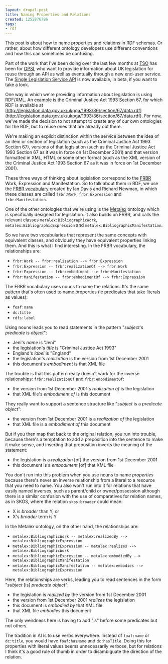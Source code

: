 ```yaml
---
layout: drupal-post
title: Naming Properties and Relations
created: 1252876786
tags:
- rdf
---
```

This post is about how to name properties and relations in RDF schemas. Or rather, about how different ontology developers use different conventions and how this can sometimes be confusing.

Part of the work that I've been doing over the last few months at [TSO](http://www.tso.co.uk/) has been for [OPSI](http://www.opsi.gov.uk/), who want to provide information about UK legislation for reuse through an API as well as eventually through a new end-user service. The [Single Legislation Service API](http://www.legislation.gov.uk/) is now available, in beta, if you want to take a look.

One way in which we're providing information about legislation is using RDF/XML. An example is the Criminal Justice Act 1993 Section 67, for which RDF is available at [http://legislation.data.gov.uk/ukpga/1993/36/section/67/data.rdf](http://legislation.data.gov.uk/ukpga/1993/36/section/67/data.rdf). For now, we've made the decision to not attempt to create any of our own ontologies for the RDF, but to reuse ones that are already out there.

<!--break-->

We're making an explicit distinction within the service between the idea of an item or section of legislation (such as the Criminal Justice Act 1993 Section 67), versions of that legislation (such as the Criminal Justice Act 1993 Section 67 as it was in force on 1st December 2001) and that version formatted in XML, HTML or some other format (such as the XML version of the Criminal Justice Act 1993 Section 67 as it was in force on 1st December 2001).

These three ways of thinking about legislation correspond to the [FRBR](http://en.wikipedia.org/wiki/Functional_Requirements_for_Bibliographic_Records) Work, Expression and Manifestation. So to talk about them in RDF, we use the [FRBR vocabulary](http://vocab.org/frbr/) created by Ian Davis and Richard Newman, in which these classes are called `frbr:Work`, `frbr:Expression` and `frbr:Manifestation`.

One of the other ontologies that we're using is the [Metalex](http://www.metalex.eu/) ontology which is specifically designed for legislation. It also builds on FRBR, and calls the relevant classes `metalex:BibliographicWork`, `metalex:BibliographicExpression` and `metalex:BibliographicManifestation`.

So we have two vocabularies that represent the same concepts with equivalent classes, and obviously they have equivalent properties linking them. And this is what I find interesting. In the FRBR vocabulary, the relationships are:

  * `frbr:Work -- frbr:realization --> frbr:Expression`
  * `frbr:Expression -- frbr:realizationOf --> frbr:Work`
  * `frbr:Expression -- frbr:embodiment --> frbr:Manifestation`
  * `frbr:Manifestation -- frbr:embodimentOf --> frbr:Expression`
  
The FRBR vocabulary uses nouns to name the relations. It's the same pattern that's often used to name properties (ie predicates that take literals as values):

  * `foaf:name`
  * `dc:title`
  * `rdfs:label`

Using nouns leads you to read statements in the pattern "*subject*'s *predicate* is *object*":

  * Jeni's *name* is "Jeni"
  * the legislation's *title* is "Criminal Justice Act 1993"
  * England's *label* is "England"
  * the legislation's *realization* is the version from 1st December 2001
  * this document's *embodiment* is that XML file

The trouble is that this pattern really doesn't work for the inverse relationships: `frbr:realizationOf` and `frbr:embodimentOf`:

  * the version from 1st December 2001's *realization of* is the legislation
  * that XML file's *embodiment of* is this document
  
They really want to support a sentence structure like "*subject* is a *predicate* *object*":

  * the version from 1st December 2001 is a *realization of* the legislation
  * that XML file is a *embodiment of* this document

But if you then map that back to the original relation, you run into trouble, because there's a temptation to add a preposition into the sentence to make it make sense, and inserting that preposition inverts the meaning of the statement:

  * the legislation is a *realization* [of] the version from 1st December 2001
  * this document is a *embodiment* [of] that XML file

You don't run into this problem when you use nouns to name *properties* because there's never an inverse relationship from a literal to a resource that you need to name. You also won't run into it for relations that have easily named inverses, such as parent/child or owner/possession although there is a similar confusion with the use of comparatives for relation names, as in SKOS, where the relation `skos:broader` could mean:

  * X is *broader* than Y; or
  * X's *broader* term is Y

In the Metalex ontology, on the other hand, the relationships are:

  * `metalex:BibliographicWork -- metalex:realizedBy --> metalex:BibliographicExpression`
  * `metalex:BibliographicExpression -- metalex:realizes --> metalex:BibliographicWork`
  * `metalex:BibliographicExpression -- metalex:embodiedBy --> metalex:BibliographicManifestation`
  * `metalex:BibliographicManifestation -- metalex:embodies --> metalex:BibliographicExpression`

Here, the relationships are verbs, leading you to read sentences in the form "*subject* [is] *predicate* *object*":

  * the legislation is *realized by* the version from 1st December 2001
  * the version from 1st December 2001 *realizes* the legislation
  * this document is *embodied by* that XML file
  * that XML file *embodies* this document

The only weirdness here is having to add "is" before some predicates but not others.

The tradition in AI is to use verbs everywhere. Instead of `foaf:name` or `dc:title`, you would have `foaf:hasName` and `dc:hasTitle`. Doing this for properties with literal values seems unnecessarily verbose, but for relations I think it's a good rule of thumb in order to disambiguate the direction of the relation.
